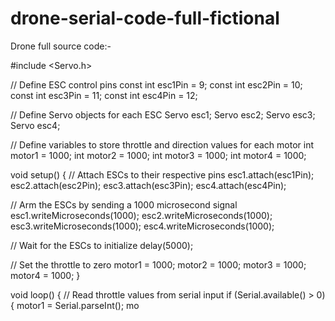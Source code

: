 # drone-serial-code-full-fictional
Drone full source code:-




#include <Servo.h>

// Define ESC control pins
const int esc1Pin = 9;
const int esc2Pin = 10;
const int esc3Pin = 11;
const int esc4Pin = 12;

// Define Servo objects for each ESC
Servo esc1;
Servo esc2;
Servo esc3;
Servo esc4;

// Define variables to store throttle and direction values for each motor
int motor1 = 1000;
int motor2 = 1000;
int motor3 = 1000;
int motor4 = 1000;

void setup() {
  // Attach ESCs to their respective pins
  esc1.attach(esc1Pin);
  esc2.attach(esc2Pin);
  esc3.attach(esc3Pin);
  esc4.attach(esc4Pin);

  // Arm the ESCs by sending a 1000 microsecond signal
  esc1.writeMicroseconds(1000);
  esc2.writeMicroseconds(1000);
  esc3.writeMicroseconds(1000);
  esc4.writeMicroseconds(1000);

  // Wait for the ESCs to initialize
  delay(5000);

  // Set the throttle to zero
  motor1 = 1000;
  motor2 = 1000;
  motor3 = 1000;
  motor4 = 1000;
}

void loop() {
  // Read throttle values from serial input
  if (Serial.available() > 0) {
    motor1 = Serial.parseInt();
    mo

